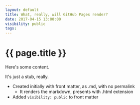 ```yaml
---
layout: default
title: What, really, will GitHub Pages render?
date: 2017-04-15 13:00:00
visibility: public
tags:
---
```


# {{ page.title }}
Here's some content.

It's just a stub, really.

* Created initially with front matter, as .md, with no permalink
  * It renders the markdown, presents with .html extension
* Added `visibility: public` to front matter
